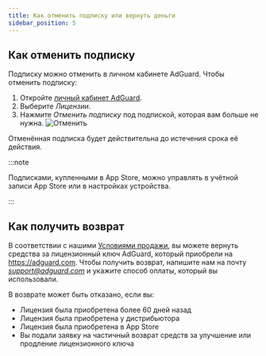 ```yaml
---
title: Как отменить подписку или вернуть деньги
sidebar_position: 5
---
```


## Как отменить подписку

Подписку можно отменить в личном кабинете AdGuard. Чтобы отменить подписку:

 1. Откройте [личный кабинет AdGuard](https://my.adguard.com/).
 1. Выберите *Лицензии*.
 1. Нажмите *Отменить подписку* под подпиской, которая вам больше не нужна. ![Отменить](https://cdn.adtidy.org/content/kb/ad_blocker/general/newaccount-cancel-sub.png)

 Отменённая подписка будет действительна до истечения срока её действия.

:::note

Подписками, купленными в App Store, можно управлять в учётной записи App Store или в настройках устройства.

:::

## Как получить возврат

В соответствии с нашими [Условиями продажи](https://adguard.com/terms-of-sale.html), вы можете вернуть средства за лицензионный ключ AdGuard, который приобрели на https://adguard.com. Чтобы получить возврат, напишите нам на почту *support@adguard.com* и укажите способ оплаты, который вы использовали.

В возврате может быть отказано, если вы:

- Лицензия была приобретена более 60 дней назад
- Лицензия была приобретена у дистрибьютора
- Лицензия была приобретена в App Store
- Вы подали заявку на частичный возврат средств за улучшение или продление лицензионного ключа
